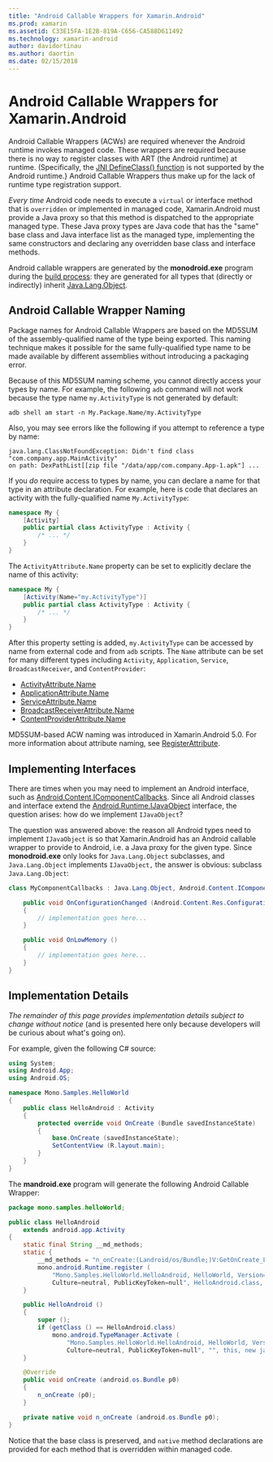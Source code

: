 ```yaml
---
title: "Android Callable Wrappers for Xamarin.Android"
ms.prod: xamarin
ms.assetid: C33E15FA-1E2B-819A-C656-CA588D611492
ms.technology: xamarin-android
author: davidortinau
ms.author: daortin
ms.date: 02/15/2018
---
```


# Android Callable Wrappers for Xamarin.Android

Android Callable Wrappers (ACWs) are required whenever the Android
runtime invokes managed code. These wrappers are required because there
is no way to register classes with ART (the Android runtime) at
runtime. (Specifically, the
[JNI DefineClass() function](https://docs.oracle.com/javase/1.5.0/docs/guide/jni/spec/functions.html#wp15986)
is not supported by the Android runtime.} Android Callable
Wrappers thus make up for the lack of runtime type registration
support.

*Every time* Android code needs to execute a `virtual` or interface
method that is `overridden` or implemented in managed code,
Xamarin.Android must provide a Java proxy so that this method is
dispatched to the appropriate managed type. These Java proxy types are
Java code that has the "same" base class and Java interface list as
the managed type, implementing the same constructors and declaring any
overridden base class and interface methods.

Android callable wrappers are generated by the **monodroid.exe**
program during the
[build process](~/android/deploy-test/building-apps/build-process.md): they
are generated for all types that (directly or indirectly) inherit
[Java.Lang.Object](xref:Java.Lang.Object).

## Android Callable Wrapper Naming

Package names for Android Callable Wrappers are based on the MD5SUM of
the assembly-qualified name of the type being exported. This naming
technique makes it possible for the same fully-qualified type name to
be made available by different assemblies without introducing a
packaging error.

Because of this MD5SUM naming scheme, you cannot directly access your
types by name. For example, the following `adb` command will not work
because the type name `my.ActivityType` is not generated by default:

```shell
adb shell am start -n My.Package.Name/my.ActivityType
```

Also, you may see errors like the following if you attempt to reference
a type by name:

```shell
java.lang.ClassNotFoundException: Didn't find class "com.company.app.MainActivity"
on path: DexPathList[[zip file "/data/app/com.company.App-1.apk"] ...
```

If you *do* require access to types by name, you can declare a name for
that type in an attribute declaration. For example, here is code that
declares an activity with the fully-qualified name `My.ActivityType`:

```csharp
namespace My {
    [Activity]
    public partial class ActivityType : Activity {
        /* ... */
    }
}
```

The `ActivityAttribute.Name` property can be set to explicitly declare
the name of this activity:

```csharp
namespace My {
    [Activity(Name="my.ActivityType")]
    public partial class ActivityType : Activity {
        /* ... */
    }
}
```

After this property setting is added, `my.ActivityType` can be accessed
by name from external code and from `adb` scripts. The `Name` attribute
can be set for many different types including `Activity`,
`Application`, `Service`, `BroadcastReceiver`, and `ContentProvider`:

- [ActivityAttribute.Name](xref:Android.App.ActivityAttribute.Name)
- [ApplicationAttribute.Name](xref:Android.App.ApplicationAttribute.Name)
- [ServiceAttribute.Name](xref:Android.App.ServiceAttribute.Name)
- [BroadcastReceiverAttribute.Name](xref:Android.Content.BroadcastReceiverAttribute.Name)
- [ContentProviderAttribute.Name](xref:Android.Content.ContentProviderAttribute.Name)

MD5SUM-based ACW naming was introduced in Xamarin.Android 5.0. For more
information about attribute naming, see
[RegisterAttribute](xref:Android.Runtime.RegisterAttribute).

## Implementing Interfaces

There are times when you may need to implement an Android interface, such as
[Android.Content.IComponentCallbacks](xref:Android.Content.IComponentCallbacks).
Since all Android classes and interface extend the
[Android.Runtime.IJavaObject](xref:Android.Runtime.IJavaObject)
interface, the question arises: how do we implement `IJavaObject`?

The question was answered above: the reason all Android types need to
implement `IJavaObject` is so that Xamarin.Android has an Android
callable wrapper to provide to Android, i.e. a Java proxy for the given
type. Since **monodroid.exe** only looks for `Java.Lang.Object`
subclasses, and `Java.Lang.Object` implements `IJavaObject,` the answer
is obvious: subclass `Java.Lang.Object`:

```csharp
class MyComponentCallbacks : Java.Lang.Object, Android.Content.IComponentCallbacks {

    public void OnConfigurationChanged (Android.Content.Res.Configuration newConfig)
    {
        // implementation goes here...
    }

    public void OnLowMemory ()
    {
        // implementation goes here...
    }
}
```

## Implementation Details

*The remainder of this page provides implementation details subject to
change without notice* (and is presented here only because developers will
be curious about what's going on).

For example, given the following C# source:

```csharp
using System;
using Android.App;
using Android.OS;

namespace Mono.Samples.HelloWorld
{
    public class HelloAndroid : Activity
    {
        protected override void OnCreate (Bundle savedInstanceState)
        {
            base.OnCreate (savedInstanceState);
            SetContentView (R.layout.main);
        }
    }
}
```

The **mandroid.exe** program will generate the following Android
Callable Wrapper:

```java
package mono.samples.helloWorld;

public class HelloAndroid
    extends android.app.Activity
{
    static final String __md_methods;
    static {
        __md_methods = "n_onCreate:(Landroid/os/Bundle;)V:GetOnCreate_Landroid_os_Bundle_Handler\n" + "";
        mono.android.Runtime.register (
            "Mono.Samples.HelloWorld.HelloAndroid, HelloWorld, Version=1.0.0.0,
            Culture=neutral, PublicKeyToken=null", HelloAndroid.class, __md_methods);
    }

    public HelloAndroid ()
    {
        super ();
        if (getClass () == HelloAndroid.class)
            mono.android.TypeManager.Activate (
                "Mono.Samples.HelloWorld.HelloAndroid, HelloWorld, Version=1.0.0.0,
                Culture=neutral, PublicKeyToken=null", "", this, new java.lang.Object[] {  });
    }

    @Override
    public void onCreate (android.os.Bundle p0)
    {
        n_onCreate (p0);
    }

    private native void n_onCreate (android.os.Bundle p0);
}
```

Notice that the base class is preserved, and `native` method
declarations are provided for each method that is overridden within
managed code.
